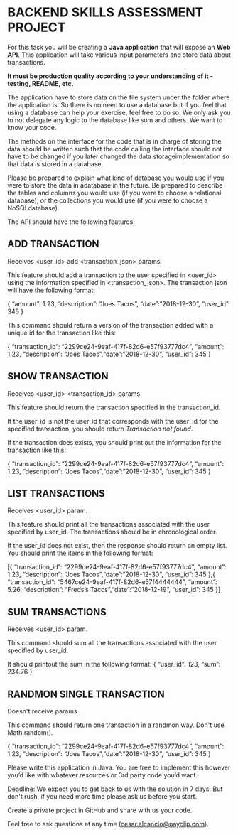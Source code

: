 # BACKEND SKILLS ASSESSMENT PROJECT

For this task you will be creating a **Java application** that will expose an **Web API**. This application will take various input parameters and store data about transactions.

**It must be production quality according to your understanding of it - testing, README, etc.**

The application have to store data on the file system under the folder where the application is. So there is no need to use a database but if you feel that using a database can help your exercise, feel free to do so. We only ask you to not delegate any logic to the database like sum and others. We want to know your code.

The methods on the interface for the code that is in charge of storing the data should be written such that the code calling the interface should not have to be changed if you later changed the data storageimplementation so that data is stored in a database.

Please be prepared to explain what kind of database you would use if you were to store the data in adatabase in the future.  Be prepared to describe the tables and columns you would use (if you were to choose a relational database), or the collections you would use (if you were to choose a NoSQLdatabase).

The API should have the following features:

## ADD TRANSACTION
Receives <user_id> add <transaction_json> params.

This feature should add a transaction to the user specified in <user_id> using the information specified in <transaction_json>.  The transaction json will have the following format:

{ “amount”: 1.23, “description”: “Joes Tacos”, “date”:”2018-12-30”, “user_id”: 345 }

This command should return a version of the transaction added with a unique id for the transaction like this:

{ “transaction_id”: “2299ce24-9eaf-417f-82d6-e57f93777dc4”, “amount”: 1.23, “description”: “Joes Tacos”,“date”:”2018-12-30”, “user_id”: 345 }

## SHOW TRANSACTION
Receives <user_id> <transaction_id> params.

This feature should return the transaction specified in the transaction_id. 

If the user_id is not the user_id that corresponds with the user_id for the specified transaction,  you should return _Transaction not found_. 

If the transaction does exists, you should print out the information for the transaction like this:

{ “transaction_id”: “2299ce24-9eaf-417f-82d6-e57f93777dc4”, “amount”: 1.23, “description”: “Joes Tacos”,“date”:”2018-12-30”, “user_id”: 345 }

## LIST TRANSACTIONS
Receives <user_id> param.

This feature should print all the transactions associated with the user specified by user_id. The transactions should be in chronological order.

If the user_id does not exist, then the response should return an empty list. You should print the items in the following format:

[{ “transaction_id”: “2299ce24-9eaf-417f-82d6-e57f93777dc4”, “amount”: 1.23, “description”: “Joes Tacos”,“date”:”2018-12-30”, “user_id”: 345 },{ “transaction_id”: “5467ce24-9eaf-417f-82d6-e57f4444444”, “amount”: 5.26, “description”: “Freds’s Tacos”,“date”:”2018-12-19”, “user_id”: 345 }]

## SUM TRANSACTIONS
Receives <user_id> param.

This command should sum all the transactions associated with the user specified by user_id. 

It should printout the sum in the following format: 
{ “user_id”: 123, “sum”: 234.76 }

## RANDMON SINGLE TRANSACTION
Doesn't receive params.

This command should return one transaction in a randmon way. Don't use Math.random().

{ “transaction_id”: “2299ce24-9eaf-417f-82d6-e57f93777dc4”, “amount”: 1.23, “description”: “Joes Tacos”,“date”:”2018-12-30”, “user_id”: 345 }

Please write this application in Java. You are free to implement this however you’d like with whatever resources or 3rd party code you’d want. 

Deadline: We expect you to get back to us with the solution in 7 days. But don't rush, if you need more time please ask us before you start.

Create a private project in GitHub and share with us your code.

Feel free to ask questions at any time (cesar.alcancio@payclip.com). 
